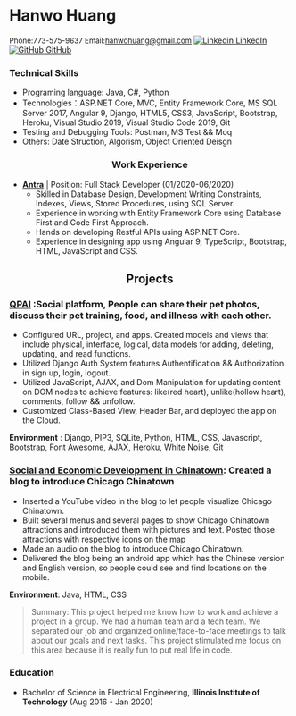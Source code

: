 # **Hanwo Huang**           
<font size = "2"> Phone:773-575-9637  Email:hanwohuang@gmail.com</font>
[![Linkedin](https://i.stack.imgur.com/gVE0j.png) LinkedIn](https://www.linkedin.com/in/hanwo-huang/)
&nbsp;
[![GitHub](https://i.stack.imgur.com/tskMh.png) GitHub](https://github.com/ilhhw88/)

### **Technical Skills**
- Programing language: Java, C#, Python
- Technologies：ASP.NET Core, MVC, Entity Framework Core, MS SQL Server 2017, Angular 9, Django, HTML5, CSS3, JavaScript, Bootstrap, Heroku, Visual Studio 2019, Visual Studio Code 2019, Git
- Testing and Debugging Tools: Postman, MS Test && Moq
- Others: Date Struction, Algorism, Object Oriented Deisgn
### <center> **Work Experience** </center>
- **[Antra](https://antra.com/)** | Position: Full Stack Developer (01/2020-06/2020)
    -   Skilled in Database Design, Development Writing Constraints, Indexes, Views, Stored Procedures, using SQL Server. 
    -   Experience in working with Entity Framework Core using Database First and Code First Approach. 
    - Hands on developing Restful APIs using ASP.NET Core. 
    - Experience in designing app using Angular 9, TypeScript, Bootstrap, HTML, JavaScript and CSS.
  
    
## <center> **Projects** </center>

### **[QPAl](https://damp-temple-09335.herokuapp.com)** :Social platform, People can share their pet photos, discuss their pet training, food, and illness with each other.
-	Configured URL, project, and apps. Created models and views that include physical, interface, logical, data models for adding, deleting, updating, and read functions.
-	Utilized Django Auth System features Authentification && Authorization in sign up, login, logout.
-	Utilized JavaScript, AJAX, and Dom Manipulation for updating content on DOM nodes to achieve features: like(red heart), unlike(hollow heart), comments, follow && unfollow.
- Customized Class-Based View, Header Bar, and deployed the app on the Cloud.

**Environment** :  Django, PIP3, SQLite, Python, HTML, CSS, Javascript, Bootstrap, Font Awesome, 
AJAX, Heroku, White Noise, Git

### **[Social and Economic Development in Chinatown](https://tech-team-chinatown-ipro-497-313.github.io/TECH-team/index.html)**: Created a blog to introduce Chicago Chinatown
- Inserted a YouTube video in the blog to let people visualize Chicago Chinatown.
-  Built several menus and several pages to show Chicago Chinatown attractions and introduced them with pictures and text. Posted those attractions with respective icons on the map
-  Made an audio on the blog to introduce Chicago Chinatown.
-  Delivered the blog being an android app which has the Chinese version and English version, so people could see and find locations on the mobile.

**Environment**: Java, HTML, CSS
>Summary: This project helped me know how to work and achieve a project in a group. We had a human team and a tech team. We separated our job and organized online/face-to-face meetings to talk about our goals and next tasks. This project stimulated me  focus on this area because it is really fun to put real life in code.

### **Education** 
- Bachelor of Science in Electrical Engineering, **Illinois Institute of Technology**  (Aug 2016 - Jan 2020)
